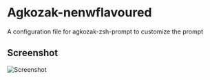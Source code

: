 # Agkozak-nenwflavoured
A configuration file for agkozak-zsh-prompt to customize the prompt

## Screenshot
![Screenshot](https://i.imgur.com/qaTDUDK.png)
